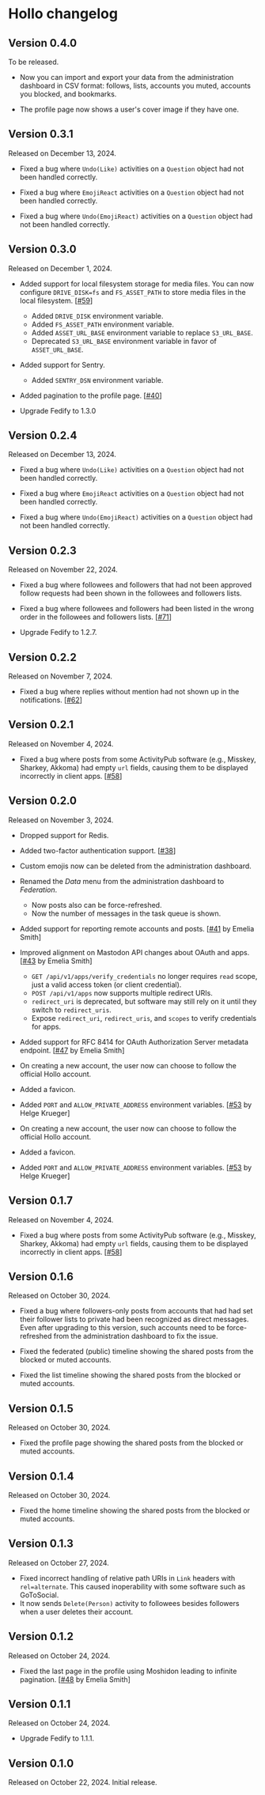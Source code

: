 # Hollo changelog

## Version 0.4.0

To be released.

- Now you can import and export your data from the administration dashboard
  in CSV format: follows, lists, accounts you muted, accounts you blocked,
  and bookmarks.

- The profile page now shows a user's cover image if they have one.

## Version 0.3.1

Released on December 13, 2024.

- Fixed a bug where `Undo(Like)` activities on a `Question` object had not
  been handled correctly.

- Fixed a bug where `EmojiReact` activities on a `Question` object had not
  been handled correctly.

- Fixed a bug where `Undo(EmojiReact)` activities on a `Question` object had
  not been handled correctly.

## Version 0.3.0

Released on December 1, 2024.

- Added support for local filesystem storage for media files.
  You can now configure `DRIVE_DISK=fs` and `FS_ASSET_PATH` to store media
  files in the local filesystem. [[#59]]

  - Added `DRIVE_DISK` environment variable.
  - Added `FS_ASSET_PATH` environment variable.
  - Added `ASSET_URL_BASE` environment variable to replace `S3_URL_BASE`.
  - Deprecated `S3_URL_BASE` environment variable in favor of
    `ASSET_URL_BASE`.

- Added support for Sentry.

  - Added `SENTRY_DSN` environment variable.

- Added pagination to the profile page. [[#40]]

- Upgrade Fedify to 1.3.0

[#40]: https://github.com/dahlia/hollo/issues/40
[#59]: https://github.com/dahlia/hollo/pull/59

## Version 0.2.4

Released on December 13, 2024.

- Fixed a bug where `Undo(Like)` activities on a `Question` object had not
  been handled correctly.

- Fixed a bug where `EmojiReact` activities on a `Question` object had not
  been handled correctly.

- Fixed a bug where `Undo(EmojiReact)` activities on a `Question` object had
  not been handled correctly.

## Version 0.2.3

Released on November 22, 2024.

- Fixed a bug where followees and followers that had not been approved
  follow requests had been shown in the followees and followers lists.

- Fixed a bug where followees and followers had been listed in the wrong
  order in the followees and followers lists. [[#71]]

- Upgrade Fedify to 1.2.7.

[#71]: https://github.com/dahlia/hollo/issues/71

## Version 0.2.2

Released on November 7, 2024.

- Fixed a bug where replies without mention had not shown up in
  the notifications. [[#62]]

[#62]: https://github.com/dahlia/hollo/issues/62

## Version 0.2.1

Released on November 4, 2024.

- Fixed a bug where posts from some ActivityPub software (e.g., Misskey,
  Sharkey, Akkoma) had empty `url` fields, causing them to be displayed
  incorrectly in client apps. [[#58]]

## Version 0.2.0

Released on November 3, 2024.

- Dropped support for Redis.

- Added two-factor authentication support. [[#38]]

- Custom emojis now can be deleted from the administration dashboard.

- Renamed the _Data_ menu from the administration dashboard to _Federation_.

  - Now posts also can be force-refreshed.
  - Now the number of messages in the task queue is shown.

- Added support for reporting remote accounts and posts.
  [[#41] by Emelia Smith]

- Improved alignment on Mastodon API changes about OAuth and apps.
  [[#43] by Emelia Smith]

  - `GET /api/v1/apps/verify_credentials` no longer requires `read` scope,
    just a valid access token (or client credential).
  - `POST /api/v1/apps` now supports multiple redirect URIs.
  - `redirect_uri` is deprecated, but software may still rely on it until
    they switch to `redirect_uris`.
  - Expose `redirect_uri`, `redirect_uris`, and `scopes` to verify
    credentials for apps.

- Added support for RFC 8414 for OAuth Authorization Server metadata endpoint.
  [[#47] by Emelia Smith]

- On creating a new account, the user now can choose to follow the official
  Hollo account.

- Added a favicon.

- Added `PORT` and `ALLOW_PRIVATE_ADDRESS` environment variables.
  [[#53] by Helge Krueger]

- On creating a new account, the user now can choose to follow the official
  Hollo account.

- Added a favicon.

- Added `PORT` and `ALLOW_PRIVATE_ADDRESS` environment variables.
  [[#53] by Helge Krueger]

[#38]: https://github.com/dahlia/hollo/issues/38
[#41]: https://github.com/dahlia/hollo/pull/41
[#43]: https://github.com/dahlia/hollo/pull/43
[#47]: https://github.com/dahlia/hollo/pull/47
[#53]: https://github.com/dahlia/hollo/pull/53

## Version 0.1.7

Released on November 4, 2024.

- Fixed a bug where posts from some ActivityPub software (e.g., Misskey,
  Sharkey, Akkoma) had empty `url` fields, causing them to be displayed
  incorrectly in client apps. [[#58]]

[#58]: https://github.com/dahlia/hollo/issues/58

## Version 0.1.6

Released on October 30, 2024.

- Fixed a bug where followers-only posts from accounts that had had set
  their follower lists to private had been recognized as direct messages.
  Even after upgrading to this version, such accounts need to be force-refreshed
  from the administration dashboard to fix the issue.

- Fixed the federated (public) timeline showing the shared posts from
  the blocked or muted accounts.

- Fixed the list timeline showing the shared posts from the blocked or muted
  accounts.

## Version 0.1.5

Released on October 30, 2024.

- Fixed the profile page showing the shared posts from the blocked or muted
  accounts.

## Version 0.1.4

Released on October 30, 2024.

- Fixed the home timeline showing the shared posts from the blocked or muted
  accounts.

## Version 0.1.3

Released on October 27, 2024.

- Fixed incorrect handling of relative path URIs in `Link` headers with
  `rel=alternate`. This caused inoperability with some software such as
  GoToSocial.
- It now sends `Delete(Person)` activity to followees besides followers
  when a user deletes their account.

## Version 0.1.2

Released on October 24, 2024.

- Fixed the last page in the profile using Moshidon leading to infinite
  pagination. [[#48] by Emelia Smith]

[#48]: https://github.com/dahlia/hollo/issues/48

## Version 0.1.1

Released on October 24, 2024.

- Upgrade Fedify to 1.1.1.

## Version 0.1.0

Released on October 22, 2024. Initial release.
